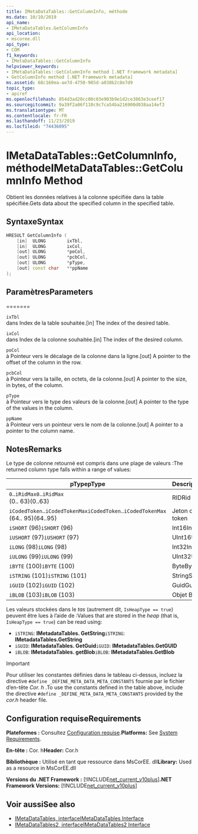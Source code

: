 ```yaml
---
title: IMetaDataTables::GetColumnInfo, méthode
ms.date: 10/10/2019
api_name:
- IMetaDataTables.GetColumnInfo
api_location:
- mscoree.dll
api_type:
- COM
f1_keywords:
- IMetaDataTables::GetColumnInfo
helpviewer_keywords:
- IMetaDataTables::GetColumnInfo method [.NET Framework metadata]
- GetColumnInfo method [.NET Framework metadata]
ms.assetid: 68c160ea-ae7d-4750-985d-a038b2c8e7d9
topic_type:
- apiref
ms.openlocfilehash: 854d3ad28cc00c03e903b9e1d2ce3863e3ceef17
ms.sourcegitcommit: 9a39f2a06f110c9c7ca54ba216900d038aa14ef3
ms.translationtype: MT
ms.contentlocale: fr-FR
ms.lasthandoff: 11/23/2019
ms.locfileid: "74436095"
---
```

# <a name="imetadatatablesgetcolumninfo-method"></a><span data-ttu-id="8d182-102">IMetaDataTables::GetColumnInfo, méthode</span><span class="sxs-lookup"><span data-stu-id="8d182-102">IMetaDataTables::GetColumnInfo Method</span></span>
<span data-ttu-id="8d182-103">Obtient les données relatives à la colonne spécifiée dans la table spécifiée.</span><span class="sxs-lookup"><span data-stu-id="8d182-103">Gets data about the specified column in the specified table.</span></span>  
  
## <a name="syntax"></a><span data-ttu-id="8d182-104">Syntaxe</span><span class="sxs-lookup"><span data-stu-id="8d182-104">Syntax</span></span>  
  
```cpp  
HRESULT GetColumnInfo (   
    [in]  ULONG        ixTbl,  
    [in]  ULONG        ixCol,  
    [out] ULONG        *poCol,  
    [out] ULONG        *pcbCol,  
    [out] ULONG        *pType,  
    [out] const char   **ppName  
);  
```  
  
## <a name="parameters"></a><span data-ttu-id="8d182-105">Paramètres</span><span class="sxs-lookup"><span data-stu-id="8d182-105">Parameters</span></span>
=======

 `ixTbl`  
 <span data-ttu-id="8d182-106">dans Index de la table souhaitée.</span><span class="sxs-lookup"><span data-stu-id="8d182-106">[in] The index of the desired table.</span></span>  
  
 `ixCol`  
 <span data-ttu-id="8d182-107">dans Index de la colonne souhaitée.</span><span class="sxs-lookup"><span data-stu-id="8d182-107">[in] The index of the desired column.</span></span>  
  
 `poCol`  
 <span data-ttu-id="8d182-108">à Pointeur vers le décalage de la colonne dans la ligne.</span><span class="sxs-lookup"><span data-stu-id="8d182-108">[out] A pointer to the offset of the column in the row.</span></span>  
  
 `pcbCol`  
 <span data-ttu-id="8d182-109">à Pointeur vers la taille, en octets, de la colonne.</span><span class="sxs-lookup"><span data-stu-id="8d182-109">[out] A pointer to the size, in bytes, of the column.</span></span>  
  
 `pType`  
 <span data-ttu-id="8d182-110">à Pointeur vers le type des valeurs de la colonne.</span><span class="sxs-lookup"><span data-stu-id="8d182-110">[out] A pointer to the type of the values in the column.</span></span>  
  
 `ppName`  
 <span data-ttu-id="8d182-111">à Pointeur vers un pointeur vers le nom de la colonne.</span><span class="sxs-lookup"><span data-stu-id="8d182-111">[out] A pointer to a pointer to the column name.</span></span>  
 
## <a name="remarks"></a><span data-ttu-id="8d182-112">Notes</span><span class="sxs-lookup"><span data-stu-id="8d182-112">Remarks</span></span>

<span data-ttu-id="8d182-113">Le type de colonne retourné est compris dans une plage de valeurs :</span><span class="sxs-lookup"><span data-stu-id="8d182-113">The returned column type falls within a range of values:</span></span>

| <span data-ttu-id="8d182-114">pType</span><span class="sxs-lookup"><span data-stu-id="8d182-114">pType</span></span>                    | <span data-ttu-id="8d182-115">Description</span><span class="sxs-lookup"><span data-stu-id="8d182-115">Description</span></span>   | <span data-ttu-id="8d182-116">Fonction d’assistance</span><span class="sxs-lookup"><span data-stu-id="8d182-116">Helper function</span></span>                   |
|--------------------------|---------------|-----------------------------------|
| <span data-ttu-id="8d182-117">`0`..`iRidMax`</span><span class="sxs-lookup"><span data-stu-id="8d182-117">`0`..`iRidMax`</span></span><br><span data-ttu-id="8d182-118">(0.. 63)</span><span class="sxs-lookup"><span data-stu-id="8d182-118">(0..63)</span></span>   | <span data-ttu-id="8d182-119">RID</span><span class="sxs-lookup"><span data-stu-id="8d182-119">Rid</span></span>           | <span data-ttu-id="8d182-120">**IsRidType**</span><span class="sxs-lookup"><span data-stu-id="8d182-120">**IsRidType**</span></span><br><span data-ttu-id="8d182-121">**IsRidOrToken**</span><span class="sxs-lookup"><span data-stu-id="8d182-121">**IsRidOrToken**</span></span> |
| <span data-ttu-id="8d182-122">`iCodedToken`..`iCodedTokenMax`</span><span class="sxs-lookup"><span data-stu-id="8d182-122">`iCodedToken`..`iCodedTokenMax`</span></span><br><span data-ttu-id="8d182-123">(64.. 95)</span><span class="sxs-lookup"><span data-stu-id="8d182-123">(64..95)</span></span> | <span data-ttu-id="8d182-124">Jeton codé</span><span class="sxs-lookup"><span data-stu-id="8d182-124">Coded token</span></span> | <span data-ttu-id="8d182-125">**IsCodedTokenType**</span><span class="sxs-lookup"><span data-stu-id="8d182-125">**IsCodedTokenType**</span></span> <br><span data-ttu-id="8d182-126">**IsRidOrToken**</span><span class="sxs-lookup"><span data-stu-id="8d182-126">**IsRidOrToken**</span></span> |
| <span data-ttu-id="8d182-127">`iSHORT` (96)</span><span class="sxs-lookup"><span data-stu-id="8d182-127">`iSHORT` (96)</span></span>            | <span data-ttu-id="8d182-128">Int16</span><span class="sxs-lookup"><span data-stu-id="8d182-128">Int16</span></span>         | <span data-ttu-id="8d182-129">**IsFixedType**</span><span class="sxs-lookup"><span data-stu-id="8d182-129">**IsFixedType**</span></span>                   |
| <span data-ttu-id="8d182-130">`iUSHORT` (97)</span><span class="sxs-lookup"><span data-stu-id="8d182-130">`iUSHORT` (97)</span></span>           | <span data-ttu-id="8d182-131">UInt16</span><span class="sxs-lookup"><span data-stu-id="8d182-131">UInt16</span></span>        | <span data-ttu-id="8d182-132">**IsFixedType**</span><span class="sxs-lookup"><span data-stu-id="8d182-132">**IsFixedType**</span></span>                   |
| <span data-ttu-id="8d182-133">`iLONG` (98)</span><span class="sxs-lookup"><span data-stu-id="8d182-133">`iLONG` (98)</span></span>             | <span data-ttu-id="8d182-134">Int32</span><span class="sxs-lookup"><span data-stu-id="8d182-134">Int32</span></span>         | <span data-ttu-id="8d182-135">**IsFixedType**</span><span class="sxs-lookup"><span data-stu-id="8d182-135">**IsFixedType**</span></span>                   |
| <span data-ttu-id="8d182-136">`iULONG` (99)</span><span class="sxs-lookup"><span data-stu-id="8d182-136">`iULONG` (99)</span></span>            | <span data-ttu-id="8d182-137">UInt32</span><span class="sxs-lookup"><span data-stu-id="8d182-137">UInt32</span></span>        | <span data-ttu-id="8d182-138">**IsFixedType**</span><span class="sxs-lookup"><span data-stu-id="8d182-138">**IsFixedType**</span></span>                   |
| <span data-ttu-id="8d182-139">`iBYTE` (100)</span><span class="sxs-lookup"><span data-stu-id="8d182-139">`iBYTE` (100)</span></span>            | <span data-ttu-id="8d182-140">Byte</span><span class="sxs-lookup"><span data-stu-id="8d182-140">Byte</span></span>          | <span data-ttu-id="8d182-141">**IsFixedType**</span><span class="sxs-lookup"><span data-stu-id="8d182-141">**IsFixedType**</span></span>                   |
| <span data-ttu-id="8d182-142">`iSTRING` (101)</span><span class="sxs-lookup"><span data-stu-id="8d182-142">`iSTRING` (101)</span></span>          | <span data-ttu-id="8d182-143">String</span><span class="sxs-lookup"><span data-stu-id="8d182-143">String</span></span>        | <span data-ttu-id="8d182-144">**IsHeapType**</span><span class="sxs-lookup"><span data-stu-id="8d182-144">**IsHeapType**</span></span>                    |
| <span data-ttu-id="8d182-145">`iGUID` (102)</span><span class="sxs-lookup"><span data-stu-id="8d182-145">`iGUID` (102)</span></span>            | <span data-ttu-id="8d182-146">Guid</span><span class="sxs-lookup"><span data-stu-id="8d182-146">Guid</span></span>          | <span data-ttu-id="8d182-147">**IsHeapType**</span><span class="sxs-lookup"><span data-stu-id="8d182-147">**IsHeapType**</span></span>                    |
| <span data-ttu-id="8d182-148">`iBLOB` (103)</span><span class="sxs-lookup"><span data-stu-id="8d182-148">`iBLOB` (103)</span></span>            | <span data-ttu-id="8d182-149">Objet Blob</span><span class="sxs-lookup"><span data-stu-id="8d182-149">Blob</span></span>          | <span data-ttu-id="8d182-150">**IsHeapType**</span><span class="sxs-lookup"><span data-stu-id="8d182-150">**IsHeapType**</span></span>                    |

<span data-ttu-id="8d182-151">Les valeurs stockées dans le *tas* (autrement dit, `IsHeapType == true`) peuvent être lues à l’aide de :</span><span class="sxs-lookup"><span data-stu-id="8d182-151">Values that are stored in the *heap* (that is, `IsHeapType == true`) can be read using:</span></span>

- <span data-ttu-id="8d182-152">`iSTRING`: **IMetadataTables. GetString**</span><span class="sxs-lookup"><span data-stu-id="8d182-152">`iSTRING`: **IMetadataTables.GetString**</span></span>
- <span data-ttu-id="8d182-153">`iGUID`: **IMetadataTables. GetGuid**</span><span class="sxs-lookup"><span data-stu-id="8d182-153">`iGUID`: **IMetadataTables.GetGUID**</span></span>
- <span data-ttu-id="8d182-154">`iBLOB`: **IMetadataTables. getBlob**</span><span class="sxs-lookup"><span data-stu-id="8d182-154">`iBLOB`: **IMetadataTables.GetBlob**</span></span>

> [!IMPORTANT]
> <span data-ttu-id="8d182-155">Pour utiliser les constantes définies dans le tableau ci-dessus, incluez la directive `#define _DEFINE_META_DATA_META_CONSTANTS` fournie par le fichier d’en-tête *Cor. h* .</span><span class="sxs-lookup"><span data-stu-id="8d182-155">To use the constants defined in the table above, include the directive `#define _DEFINE_META_DATA_META_CONSTANTS` provided by the *cor.h* header file.</span></span>

## <a name="requirements"></a><span data-ttu-id="8d182-156">Configuration requise</span><span class="sxs-lookup"><span data-stu-id="8d182-156">Requirements</span></span>  
 <span data-ttu-id="8d182-157">**Plateformes :** Consultez [Configuration requise](../../../../docs/framework/get-started/system-requirements.md).</span><span class="sxs-lookup"><span data-stu-id="8d182-157">**Platforms:** See [System Requirements](../../../../docs/framework/get-started/system-requirements.md).</span></span>  
  
 <span data-ttu-id="8d182-158">**En-tête :** Cor. h</span><span class="sxs-lookup"><span data-stu-id="8d182-158">**Header:** Cor.h</span></span>  
  
 <span data-ttu-id="8d182-159">**Bibliothèque :** Utilisé en tant que ressource dans MsCorEE. dll</span><span class="sxs-lookup"><span data-stu-id="8d182-159">**Library:** Used as a resource in MsCorEE.dll</span></span>  
  
 <span data-ttu-id="8d182-160">**Versions du .NET Framework :** [!INCLUDE[net_current_v10plus](../../../../includes/net-current-v10plus-md.md)]</span><span class="sxs-lookup"><span data-stu-id="8d182-160">**.NET Framework Versions:** [!INCLUDE[net_current_v10plus](../../../../includes/net-current-v10plus-md.md)]</span></span>  
  
## <a name="see-also"></a><span data-ttu-id="8d182-161">Voir aussi</span><span class="sxs-lookup"><span data-stu-id="8d182-161">See also</span></span>

- [<span data-ttu-id="8d182-162">IMetaDataTables, interface</span><span class="sxs-lookup"><span data-stu-id="8d182-162">IMetaDataTables Interface</span></span>](../../../../docs/framework/unmanaged-api/metadata/imetadatatables-interface.md)
- [<span data-ttu-id="8d182-163">IMetaDataTables2, interface</span><span class="sxs-lookup"><span data-stu-id="8d182-163">IMetaDataTables2 Interface</span></span>](../../../../docs/framework/unmanaged-api/metadata/imetadatatables2-interface.md)
